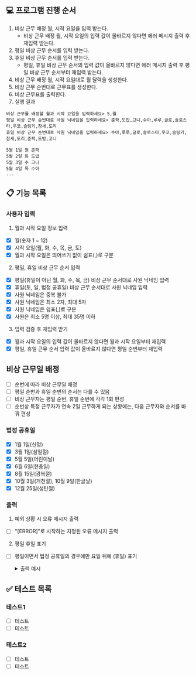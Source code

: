 ## 💻 프로그램 진행 순서
1. 비상 근무 배정 월, 시작 요일을 입력 받는다.
   * 비상 근무 배정 월, 시작 요일의 입력 값이 올바르지 않다면 에러 메시지 출력 후 재입력 받는다.
2. 평일 비상 근무 순서를 입력 받는다.
3. 휴일 비상 근무 순서를 입력 받는다.
   * 평일, 휴일 비상 근무 순서의 입력 값이 올바르지 않다면 에러 메시지 출력 후 평일 비상 근무 순서부터 재입력 받는다.
4. 비상 근무 배정 월, 시작 요일대로 월 달력을 생성한다.
5. 비상 근무 순번대로 근무표를 생성한다.
6. 비상 근무표를 출력한다.
7. 실행 결과
```
비상 근무를 배정할 월과 시작 요일을 입력하세요> 5,월
평일 비상 근무 순번대로 사원 닉네임을 입력하세요> 준팍,도밥,고니,수아,루루,글로,솔로스타,우코,슬링키,참새,도리
휴일 비상 근무 순번대로 사원 닉네임을 입력하세요> 수아,루루,글로,솔로스타,우코,슬링키,참새,도리,준팍,도밥,고니

5월 1일 월 준팍
5월 2일 화 도밥
5월 3일 수 고니
5월 4일 목 수아
...
```

## 📋 기능 목록
### 사용자 입력
1. 월과 시작 요일 정보 입력
- [x] 월(숫자 1 ~ 12)
- [x] 시작 요일(월, 화, 수, 목, 금, 토)
- [x] 월과 시작 요일은 띄어쓰기 없이 쉼표(,)로 구분

2. 평일, 휴일 비상 근무 순서 입력
- [x] 평일(휴일이 아닌 월, 화, 수, 목, 금) 비상 근무 순서대로 사원 닉네임 입력
- [x] 휴일(토, 일, 법정 공휴일) 비상 근무 순서대로 사원 닉네임 입력
- [x] 사원 닉네임은 중복 불가
- [x] 사원 닉네임은 최소 2자, 최대 5자
- [x] 사원 닉네임은 쉼표(,)로 구분
- [x] 사원은 최소 5명 이상, 최대 35명 이하

3. 입력 검증 후 재입력 받기
- [x] 월과 시작 요일의 입력 값이 올바르지 않다면 월과 시작 요일부터 재입력
- [x] 평일, 휴일 근무 순서 입력 값이 올바르지 않다면 평일 순번부터 재입력

## 비상 근무일 배정
- [ ] 순번에 따라 비상 근무일 배정
- [ ] 평일 순번과 휴일 순번의 순서는 다를 수 있음
- [ ] 비상 근무자는 평일 순번, 휴일 순번에 각각 1회 편성
- [ ] 순번상 특정 근무자가 연속 2일 근무하게 되는 상황에는, 다음 근무자와 순서를 바꿔 편성
 
### 법정 공휴일
- [x] 1월 1일(신정)
- [x] 3월 1일(삼일절)
- [x] 5월 5일(어린이날)
- [x] 6월 6일(현충일)
- [x] 8월 15일(광복절)
- [x] 10월 3일(개천절), 10월 9일(한글날)
- [x] 12월 25일(성탄절)

### 출력
1. 예외 상황 시 오류 메시지 출력
- [ ] "[ERROR]"로 시작하는 지정된 오류 메시지 출력

2. 평일 휴일 표기
- [ ] 평일이면서 법정 공휴일의 경우에만 요일 뒤에 (휴일) 표기
    <details>
    <summary>출력 예시</summary>

    ```
    5월 1일 월 준팍
    5월 2일 화 도밥
    5월 3일 수 고니
    5월 4일 목 수아
    5월 5일 금(휴일) 루루
    5월 6일 토 수아
    5월 7일 일 글로
    5월 8일 월 루루
    5월 9일 화 글로
    5월 10일 수 솔로스타
    5월 11일 목 우코
    5월 12일 금 슬링키
    5월 13일 토 솔로스타
    5월 14일 일 우코
    5월 15일 월 참새
    5월 16일 화 도리
    5월 17일 수 준팍
    5월 18일 목 도밥
    5월 19일 금 고니
    5월 20일 토 슬링키
    5월 21일 일 참새
    5월 22일 월 수아
    5월 23일 화 루루
    5월 24일 수 글로
    5월 25일 목 솔로스타
    5월 26일 금 우코
    5월 27일 토 도리
    5월 28일 일 준팍
    5월 29일 월 슬링키
    5월 30일 화 참새
    5월 31일 수 도리
    ```

## ✅ 테스트 목록
### 테스트1
- [ ] 테스트
- [ ] 테스트

### 테스트2
- [ ] 테스트
- [ ] 테스트